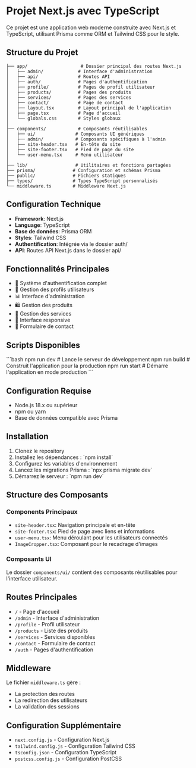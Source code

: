# Projet Next.js avec TypeScript

Ce projet est une application web moderne construite avec Next.js et TypeScript, utilisant Prisma comme ORM et Tailwind CSS pour le style.

## Structure du Projet

```
├── app/                    # Dossier principal des routes Next.js
│   ├── admin/             # Interface d'administration
│   ├── api/               # Routes API
│   ├── auth/              # Pages d'authentification
│   ├── profile/           # Pages de profil utilisateur
│   ├── products/          # Pages des produits
│   ├── services/          # Pages des services
│   ├── contact/           # Page de contact
│   ├── layout.tsx         # Layout principal de l'application
│   ├── page.tsx           # Page d'accueil
│   └── globals.css        # Styles globaux
│
├── components/            # Composants réutilisables
│   ├── ui/               # Composants UI génériques
│   ├── admin/            # Composants spécifiques à l'admin
│   ├── site-header.tsx   # En-tête du site
│   ├── site-footer.tsx   # Pied de page du site
│   └── user-menu.tsx     # Menu utilisateur
│
├── lib/                  # Utilitaires et fonctions partagées
├── prisma/              # Configuration et schémas Prisma
├── public/              # Fichiers statiques
├── types/               # Types TypeScript personnalisés
└── middleware.ts        # Middleware Next.js
```

## Configuration Technique

- **Framework**: Next.js
- **Language**: TypeScript
- **Base de données**: Prisma ORM
- **Styles**: Tailwind CSS
- **Authentification**: Intégrée via le dossier auth/
- **API**: Routes API Next.js dans le dossier api/

## Fonctionnalités Principales

- 🔐 Système d'authentification complet
- 👤 Gestion des profils utilisateurs
- 📊 Interface d'administration
- 🛍️ Gestion des produits
- 🔧 Gestion des services
- 📱 Interface responsive
- 📝 Formulaire de contact

## Scripts Disponibles

\`\`\`bash
npm run dev      # Lance le serveur de développement
npm run build    # Construit l'application pour la production
npm run start    # Démarre l'application en mode production
\`\`\`

## Configuration Requise

- Node.js 18.x ou supérieur
- npm ou yarn
- Base de données compatible avec Prisma

## Installation

1. Clonez le repository
2. Installez les dépendances : \`npm install\`
3. Configurez les variables d'environnement
4. Lancez les migrations Prisma : \`npx prisma migrate dev\`
5. Démarrez le serveur : \`npm run dev\`

## Structure des Composants

### Components Principaux
- `site-header.tsx`: Navigation principale et en-tête
- `site-footer.tsx`: Pied de page avec liens et informations
- `user-menu.tsx`: Menu déroulant pour les utilisateurs connectés
- `ImageCropper.tsx`: Composant pour le recadrage d'images

### Composants UI
Le dossier `components/ui/` contient des composants réutilisables pour l'interface utilisateur.

## Routes Principales

- `/` - Page d'accueil
- `/admin` - Interface d'administration
- `/profile` - Profil utilisateur
- `/products` - Liste des produits
- `/services` - Services disponibles
- `/contact` - Formulaire de contact
- `/auth` - Pages d'authentification

## Middleware

Le fichier `middleware.ts` gère :
- La protection des routes
- La redirection des utilisateurs
- La validation des sessions

## Configuration Supplémentaire

- `next.config.js` - Configuration Next.js
- `tailwind.config.js` - Configuration Tailwind CSS
- `tsconfig.json` - Configuration TypeScript
- `postcss.config.js` - Configuration PostCSS 